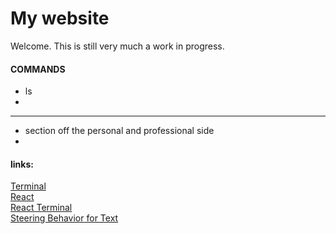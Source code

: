 # My website

Welcome. This is still very much a work in progress.

#### COMMANDS
- ls
-

---   
- section off the personal and professional side
-

#### links:
[Terminal](https://itnext.io/how-to-create-interactive-terminal-like-website-888bb0972288)   
[React](https://reactjs.org/docs/add-react-to-a-website.html)   
[React Terminal](https://reactjsexample.com/a-simple-terminal-emulator-component-for-react/)   
[Steering Behavior for Text](https://www.youtube.com/watch?v=4hA7G3gup-4)
